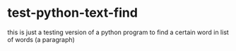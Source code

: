 # test-python-text-find
this is just a testing version of a python program to find a certain word in list of words (a paragraph)
